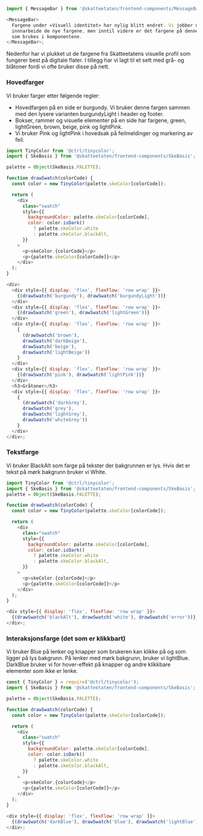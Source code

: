 ```js noeditor
import { MessageBar } from '@skatteetaten/frontend-components/MessageBar';

<MessageBar>
  Fargene under «Visuell identitet» har nylig blitt endret. Vi jobber med å
  innnarbeide de nye fargene, men inntil videre er det fargene på denne siden
  som brukes i komponentene.
</MessageBar>;
```

Nedenfor har vi plukket ut de fargene fra Skatteetatens visuelle profil som fungerer best på digitale flater.
I tillegg har vi lagt til et sett med grå- og blåtoner fordi vi ofte bruker disse på nett.

### Hovedfarger

Vi bruker farger etter følgende regler:

- Hovedfargen på en side er burgundy. Vi bruker denne fargen sammen med den lysere varianten burgundyLight i header og footer.
- Bokser, rammer og visuelle elementer på en side har fargene, green, lightGreen, brown, beige, pink og lightPink.
- Vi bruker Pink og lightPink i hovedsak på feilmeldinger og markering av feil.

```js noeditor beskrivelse
import TinyColor from '@ctrl/tinycolor';
import { SkeBasis } from '@skatteetaten/frontend-components/SkeBasis';

palette = Object(SkeBasis.PALETTE);

function drawSwatch(colorCode) {
  const color = new TinyColor(palette.skeColor[colorCode]);

  return (
    <div
      class="swatch"
      style={{
        backgroundColor: palette.skeColor[colorCode],
        color: color.isDark()
          ? palette.skeColor.white
          : palette.skeColor.blackAlt,
      }}
    >
      <p>skeColor.{colorCode}</p>
      <p>{palette.skeColor[colorCode]}</p>
    </div>
  );
}

<div>
  <div style={{ display: 'flex', flexFlow: 'row wrap' }}>
    {(drawSwatch('burgundy'), drawSwatch('burgundyLight'))}
  </div>
  <div style={{ display: 'flex', flexFlow: 'row wrap' }}>
    {(drawSwatch('green'), drawSwatch('lightGreen'))}
  </div>
  <div style={{ display: 'flex', flexFlow: 'row wrap' }}>
    {
      (drawSwatch('brown'),
      drawSwatch('darkBeige'),
      drawSwatch('beige'),
      drawSwatch('lightBeige'))
    }
  </div>
  <div style={{ display: 'flex', flexFlow: 'row wrap' }}>
    {(drawSwatch('pink'), drawSwatch('lightPink'))}
  </div>
  <h3>Gråtoner</h3>
  <div style={{ display: 'flex', flexFlow: 'row wrap' }}>
    {
      (drawSwatch('darkGrey'),
      drawSwatch('grey'),
      drawSwatch('lightGrey'),
      drawSwatch('whiteGrey'))
    }
  </div>
</div>;
```

### Tekstfarge

Vi bruker BlackAlt som farge på tekster der bakgrunnen er lys. Hvis det er tekst på mørk bakgrunn bruker vi White.

```js noeditor beskrivelse
import TinyColor from '@ctrl/tinycolor';
import { SkeBasis } from '@skatteetaten/frontend-components/SkeBasis';
palette = Object(SkeBasis.PALETTE);

function drawSwatch(colorCode) {
  const color = new TinyColor(palette.skeColor[colorCode]);

  return (
    <div
      class="swatch"
      style={{
        backgroundColor: palette.skeColor[colorCode],
        color: color.isDark()
          ? palette.skeColor.white
          : palette.skeColor.blackAlt,
      }}
    >
      <p>skeColor.{colorCode}</p>
      <p>{palette.skeColor[colorCode]}</p>
    </div>
  );
}

<div style={{ display: 'flex', flexFlow: 'row wrap' }}>
  {(drawSwatch('blackAlt'), drawSwatch('white'), drawSwatch('error'))}
</div>;
```

### Interaksjonsfarge (det som er klikkbart)

Vi bruker Blue på lenker og knapper som brukeren kan klikke på og som ligger på lys bakgrunn.
På lenker med mørk bakgrunn, bruker vi lightBlue. DarkBlue bruker vi for hover-effekt på knapper og andre klikkbare elementer som ikke er lenke.

```js noeditor beskrivelse
const { TinyColor } = require('@ctrl/tinycolor');
import { SkeBasis } from '@skatteetaten/frontend-components/SkeBasis';

palette = Object(SkeBasis.PALETTE);

function drawSwatch(colorCode) {
  const color = new TinyColor(palette.skeColor[colorCode]);

  return (
    <div
      class="swatch"
      style={{
        backgroundColor: palette.skeColor[colorCode],
        color: color.isDark()
          ? palette.skeColor.white
          : palette.skeColor.blackAlt,
      }}
    >
      <p>skeColor.{colorCode}</p>
      <p>{palette.skeColor[colorCode]}</p>
    </div>
  );
}

<div style={{ display: 'flex', flexFlow: 'row wrap' }}>
  {(drawSwatch('darkBlue'), drawSwatch('blue'), drawSwatch('lightBlue'))}
</div>;
```
